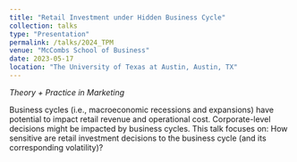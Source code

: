 ```yaml
---
title: "Retail Investment under Hidden Business Cycle"
collection: talks
type: "Presentation"
permalink: /talks/2024_TPM
venue: "McCombs School of Business"
date: 2023-05-17
location: "The University of Texas at Austin, Austin, TX"
---
```


*Theory + Practice in Marketing*

Business cycles (i.e., macroeconomic recessions and expansions) have potential to impact retail revenue and operational cost. Corporate-level decisions might be impacted by business cycles. This talk focuses on: How sensitive are retail investment decisions to the business cycle (and its corresponding volatility)?